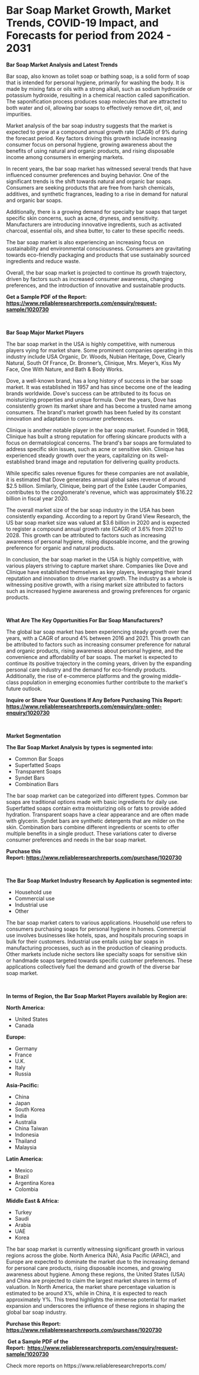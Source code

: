 <p><h1>Bar Soap Market Growth, Market Trends, COVID-19 Impact, and Forecasts for period from 2024 - 2031</h1></p><p><strong>Bar Soap Market Analysis and Latest Trends</strong></p>
<p><p>Bar soap, also known as toilet soap or bathing soap, is a solid form of soap that is intended for personal hygiene, primarily for washing the body. It is made by mixing fats or oils with a strong alkali, such as sodium hydroxide or potassium hydroxide, resulting in a chemical reaction called saponification. The saponification process produces soap molecules that are attracted to both water and oil, allowing bar soaps to effectively remove dirt, oil, and impurities.</p><p>Market analysis of the bar soap industry suggests that the market is expected to grow at a compound annual growth rate (CAGR) of 9% during the forecast period. Key factors driving this growth include increasing consumer focus on personal hygiene, growing awareness about the benefits of using natural and organic products, and rising disposable income among consumers in emerging markets.</p><p>In recent years, the bar soap market has witnessed several trends that have influenced consumer preferences and buying behavior. One of the significant trends is the shift towards natural and organic bar soaps. Consumers are seeking products that are free from harsh chemicals, additives, and synthetic fragrances, leading to a rise in demand for natural and organic bar soaps.</p><p>Additionally, there is a growing demand for specialty bar soaps that target specific skin concerns, such as acne, dryness, and sensitivity. Manufacturers are introducing innovative ingredients, such as activated charcoal, essential oils, and shea butter, to cater to these specific needs.</p><p>The bar soap market is also experiencing an increasing focus on sustainability and environmental consciousness. Consumers are gravitating towards eco-friendly packaging and products that use sustainably sourced ingredients and reduce waste.</p><p>Overall, the bar soap market is projected to continue its growth trajectory, driven by factors such as increased consumer awareness, changing preferences, and the introduction of innovative and sustainable products.</p></p>
<p><strong>Get a Sample PDF of the Report:&nbsp; <a href="https://www.reliableresearchreports.com/enquiry/request-sample/1020730">https://www.reliableresearchreports.com/enquiry/request-sample/1020730</a></strong></p>
<p>&nbsp;</p>
<p><strong>Bar Soap Major Market Players</strong></p>
<p><p>The bar soap market in the USA is highly competitive, with numerous players vying for market share. Some prominent companies operating in this industry include USA Organic, Dr. Woods, Nubian Heritage, Dove, Clearly Natural, South Of France, Dr. Bronner’s, Clinique, Mrs. Meyer’s, Kiss My Face, One With Nature, and Bath & Body Works.</p><p>Dove, a well-known brand, has a long history of success in the bar soap market. It was established in 1957 and has since become one of the leading brands worldwide. Dove's success can be attributed to its focus on moisturizing properties and unique formula. Over the years, Dove has consistently grown its market share and has become a trusted name among consumers. The brand's market growth has been fueled by its constant innovation and adaptation to consumer preferences.</p><p>Clinique is another notable player in the bar soap market. Founded in 1968, Clinique has built a strong reputation for offering skincare products with a focus on dermatological concerns. The brand's bar soaps are formulated to address specific skin issues, such as acne or sensitive skin. Clinique has experienced steady growth over the years, capitalizing on its well-established brand image and reputation for delivering quality products.</p><p>While specific sales revenue figures for these companies are not available, it is estimated that Dove generates annual global sales revenue of around $2.5 billion. Similarly, Clinique, being part of the Estée Lauder Companies, contributes to the conglomerate's revenue, which was approximately $16.22 billion in fiscal year 2020.</p><p>The overall market size of the bar soap industry in the USA has been consistently expanding. According to a report by Grand View Research, the US bar soap market size was valued at $3.6 billion in 2020 and is expected to register a compound annual growth rate (CAGR) of 3.6% from 2021 to 2028. This growth can be attributed to factors such as increasing awareness of personal hygiene, rising disposable income, and the growing preference for organic and natural products.</p><p>In conclusion, the bar soap market in the USA is highly competitive, with various players striving to capture market share. Companies like Dove and Clinique have established themselves as key players, leveraging their brand reputation and innovation to drive market growth. The industry as a whole is witnessing positive growth, with a rising market size attributed to factors such as increased hygiene awareness and growing preferences for organic products.</p></p>
<p>&nbsp;</p>
<p><strong>What Are The Key Opportunities For Bar Soap Manufacturers?</strong></p>
<p><p>The global bar soap market has been experiencing steady growth over the years, with a CAGR of around 4% between 2016 and 2021. This growth can be attributed to factors such as increasing consumer preference for natural and organic products, rising awareness about personal hygiene, and the convenience and affordability of bar soaps. The market is expected to continue its positive trajectory in the coming years, driven by the expanding personal care industry and the demand for eco-friendly products. Additionally, the rise of e-commerce platforms and the growing middle-class population in emerging economies further contribute to the market's future outlook.</p></p>
<p><strong>Inquire or Share Your Questions If Any Before Purchasing This Report: <a href="https://www.reliableresearchreports.com/enquiry/pre-order-enquiry/1020730">https://www.reliableresearchreports.com/enquiry/pre-order-enquiry/1020730</a></strong></p>
<p>&nbsp;</p>
<p><strong>Market Segmentation</strong></p>
<p><strong>The Bar Soap Market Analysis by types is segmented into:</strong></p>
<p><ul><li>Common Bar Soaps</li><li>Superfatted Soaps</li><li>Transparent Soaps</li><li>Syndet Bars</li><li>Combination Bars</li></ul></p>
<p><p>The bar soap market can be categorized into different types. Common bar soaps are traditional options made with basic ingredients for daily use. Superfatted soaps contain extra moisturizing oils or fats to provide added hydration. Transparent soaps have a clear appearance and are often made with glycerin. Syndet bars are synthetic detergents that are milder on the skin. Combination bars combine different ingredients or scents to offer multiple benefits in a single product. These variations cater to diverse consumer preferences and needs in the bar soap market.</p></p>
<p><strong>Purchase this Report:&nbsp;<a href="https://www.reliableresearchreports.com/purchase/1020730">https://www.reliableresearchreports.com/purchase/1020730</a></strong></p>
<p>&nbsp;</p>
<p><strong>The Bar Soap Market Industry Research by Application is segmented into:</strong></p>
<p><ul><li>Household use</li><li>Commercial use</li><li>Industrial use</li><li>Other</li></ul></p>
<p><p>The bar soap market caters to various applications. Household use refers to consumers purchasing soaps for personal hygiene in homes. Commercial use involves businesses like hotels, spas, and hospitals procuring soaps in bulk for their customers. Industrial use entails using bar soaps in manufacturing processes, such as in the production of cleaning products. Other markets include niche sectors like specialty soaps for sensitive skin or handmade soaps targeted towards specific customer preferences. These applications collectively fuel the demand and growth of the diverse bar soap market.</p></p>
<p>&nbsp;</p>
<p><strong>In terms of Region, the Bar Soap Market Players available by Region are:</strong></p>
<p>
    <p> <strong> North America: </strong>
        <ul>
            <li>United States</li>
            <li>Canada</li>
        </ul>
        </p> 
    <p> <strong> Europe: </strong>
        <ul>
            <li>Germany</li>
            <li>France</li>
            <li>U.K.</li>
            <li>Italy</li>
            <li>Russia</li>
        </ul>
        </p> 
    <p> <strong> Asia-Pacific: </strong>
        <ul>
            <li>China</li>
            <li>Japan</li>
            <li>South Korea</li>
            <li>India</li>
            <li>Australia</li>
            <li>China Taiwan</li>
            <li>Indonesia</li>
            <li>Thailand</li>
            <li>Malaysia</li>
        </ul>
        </p> 
    <p> <strong> Latin America: </strong>
        <ul>
            <li>Mexico</li>
            <li>Brazil</li>
            <li>Argentina Korea</li>
            <li>Colombia</li>
        </ul>
        </p> 
    <p> <strong> Middle East & Africa: </strong>
        <ul>
            <li>Turkey</li>
            <li>Saudi</li>
            <li>Arabia</li>
            <li>UAE</li>
            <li>Korea</li>
        </ul>
    </p>
    </p>
<p><p>The bar soap market is currently witnessing significant growth in various regions across the globe. North America (NA), Asia Pacific (APAC), and Europe are expected to dominate the market due to the increasing demand for personal care products, rising disposable incomes, and growing awareness about hygiene. Among these regions, the United States (USA) and China are projected to claim the largest market shares in terms of valuation. In North America, the market share percentage valuation is estimated to be around X%, while in China, it is expected to reach approximately Y%. This trend highlights the immense potential for market expansion and underscores the influence of these regions in shaping the global bar soap industry.</p></p>
<p><strong>Purchase this Report: <a href="https://www.reliableresearchreports.com/purchase/1020730">https://www.reliableresearchreports.com/purchase/1020730</a></strong></p>
<p>&nbsp;<strong>Get a Sample PDF of the Report:&nbsp;&nbsp;<a href="https://www.reliableresearchreports.com/enquiry/request-sample/1020730">https://www.reliableresearchreports.com/enquiry/request-sample/1020730</a></strong></p>
<p><strong></strong></p>
<p>Check more reports on https://www.reliableresearchreports.com/</p>
